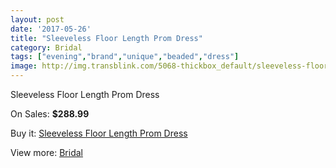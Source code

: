 ```yaml
---
layout: post
date: '2017-05-26'
title: "Sleeveless Floor Length Prom Dress"
category: Bridal
tags: ["evening","brand","unique","beaded","dress"]
image: http://img.transblink.com/5068-thickbox_default/sleeveless-floor-length-prom-dress.jpg
---
```

Sleeveless Floor Length Prom Dress

On Sales: **$288.99**
<a href="https://www.transblink.com/en/bridal/1592-sleeveless-floor-length-prom-dress.html"><amp-img layout="responsive" width="600" height="600" src="//img.transblink.com/5068-thickbox_default/sleeveless-floor-length-prom-dress.jpg" alt="Sleeveless Floor Length Prom Dress 0" /></a>
<a href="https://www.transblink.com/en/bridal/1592-sleeveless-floor-length-prom-dress.html"><amp-img layout="responsive" width="600" height="600" src="//img.transblink.com/5069-thickbox_default/sleeveless-floor-length-prom-dress.jpg" alt="Sleeveless Floor Length Prom Dress 1" /></a>

Buy it: [Sleeveless Floor Length Prom Dress](https://www.transblink.com/en/bridal/1592-sleeveless-floor-length-prom-dress.html "Sleeveless Floor Length Prom Dress")

View more: [Bridal](https://www.transblink.com/en/3-bridal "Bridal")